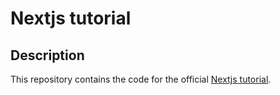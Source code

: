 # Nextjs tutorial

## Description 

This repository contains the code for the official [Nextjs tutorial](https://nextjs.org/learn/foundations/about-nextjs?utm_source=next-site&utm_medium=homepage-cta&utm_campaign=home).